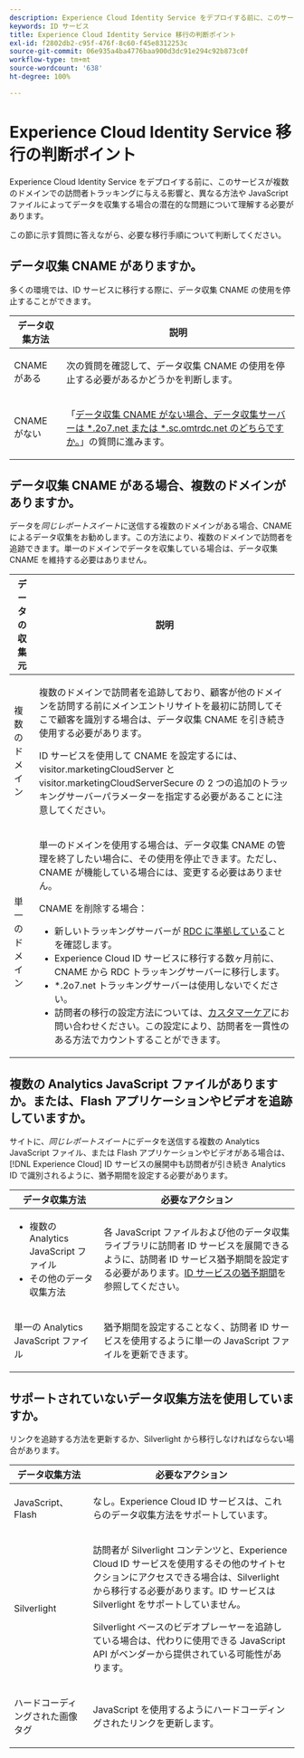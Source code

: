 ```yaml
---
description: Experience Cloud Identity Service をデプロイする前に、このサービスが複数のドメインでの訪問者トラッキングに与える影響と、異なる方法や JavaScript ファイルによってデータを収集する場合の潜在的な問題について理解する必要があります。
keywords: ID サービス
title: Experience Cloud Identity Service 移行の判断ポイント
exl-id: f2802db2-c95f-476f-8c60-f45e8312253c
source-git-commit: 06e935a4ba4776baa900d3dc91e294c92b873c0f
workflow-type: tm+mt
source-wordcount: '638'
ht-degree: 100%

---
```


# Experience Cloud Identity Service 移行の判断ポイント

Experience Cloud Identity Service をデプロイする前に、このサービスが複数のドメインでの訪問者トラッキングに与える影響と、異なる方法や JavaScript ファイルによってデータを収集する場合の潜在的な問題について理解する必要があります。

この節に示す質問に答えながら、必要な移行手順について判断してください。

## データ収集 CNAME がありますか。

多くの環境では、ID サービスに移行する際に、データ収集 CNAME の使用を停止することができます。

<table id="table_13F7C1E3D64D4F86B0149C9D3B54AADD"> 
 <thead> 
  <tr> 
   <th colname="col1" class="entry"> データ収集方法 </th> 
   <th colname="col2" class="entry"> 説明 </th> 
  </tr> 
 </thead>
 <tbody> 
  <tr> 
   <td colname="col1"> <p>CNAME がある </p> </td> 
   <td colname="col2"> <p>次の質問を確認して、データ収集 CNAME の使用を停止する必要があるかどうかを判断します。 </p> </td> 
  </tr> 
  <tr> 
   <td colname="col1"> <p>CNAME がない </p> </td> 
   <td colname="col2"> <p>「<a href="../../reference/analytics-reference/migration-decisions.md#section-34dabde7780e4a339f134c0ca7768961" format="dita" scope="local">データ収集 CNAME がない場合、データ収集サーバーは *.2o7.net または *.sc.omtrdc.net のどちらですか。</a>」の質問に進みます。 </p> </td> 
  </tr> 
 </tbody> 
</table>

## データ収集 CNAME がある場合、複数のドメインがありますか。

データを&#x200B;*同じレポートスイート*&#x200B;に送信する複数のドメインがある場合、CNAME によるデータ収集をお勧めします。この方法により、複数のドメインで訪問者を追跡できます。単一のドメインでデータを収集している場合は、データ収集 CNAME を維持する必要はありません。

<table id="table_D132BCA243E54657AEC930559343FDD3"> 
 <thead> 
  <tr> 
   <th colname="col1" class="entry"> データの収集元 </th> 
   <th colname="col2" class="entry"> 説明 </th> 
  </tr> 
 </thead>
 <tbody> 
  <tr> 
   <td colname="col1"> <p>複数のドメイン </p> </td> 
   <td colname="col2"> <p>複数のドメインで訪問者を追跡しており、顧客が他のドメインを訪問する前にメインエントリサイトを最初に訪問してそこで顧客を識別する場合は、データ収集 CNAME を引き続き使用する必要があります。<!--See <a href="../../reference/analytics-reference/cname.md#concept-4df91f8a30ad4ec7a01eb943d579cc9d" format="dita" scope="local"> Data Collection CNAMES and Cross Domain Tracking</a> for a detailed explanation.--> </p> <p>ID サービスを使用して CNAME を設定するには、<span class="codeph">visitor.marketingCloudServer</span> と <span class="codeph">visitor.marketingCloudServerSecure</span> の 2 つの追加のトラッキングサーバーパラメーターを指定する必要があることに注意してください。 </p> </td> 
  </tr> 
  <tr> 
   <td colname="col1"> <p>単一のドメイン </p> </td> 
   <td colname="col2"> <p>単一のドメインを使用する場合は、データ収集 CNAME の管理を終了したい場合に、その使用を停止できます。ただし、CNAME が機能している場合には、変更する必要はありません。 </p> <p>CNAME を削除する場合： </p> 
    <ul id="ul_12CDECEFC7BB41A18895B507CAA42315"> 
     <li id="li_32E2CD3E58454E20A642BADE507AE86E">新しいトラッキングサーバーが <a href="https://docs.adobe.com/content/help/ja-JP/analytics/technotes/rdc/regional-data-collection.html" format="https" scope="external">RDC に準拠している</a>ことを確認します。 </li> 
     <li id="li_865BB6DAA3594EBBAB688E73C8343762"><span class="keyword">Experience Cloud</span> ID サービスに移行する数ヶ月前に、CNAME から RDC トラッキングサーバーに移行します。 </li> 
     <li id="li_284A015177554C848C8648DC5BBAA365"> <i></i><span class="codeph">*.2o7.net</span> トラッキングサーバーは使用しないでください。 </li> 
     <li id="li_B1ABF03DC46C42059F61542CDE0FE5A1">訪問者の移行の設定方法については、<a href="https://helpx.adobe.com/jp/marketing-cloud/contact-support.html" format="https" scope="external">カスタマーケア</a>にお問い合わせください。この設定により、訪問者を一貫性のある方法でカウントすることができます。 </li> 
    </ul> </td> 
  </tr> 
 </tbody> 
</table>

## 複数の Analytics JavaScript ファイルがありますか。または、Flash アプリケーションやビデオを追跡していますか。

サイトに、*同じレポートスイート*&#x200B;にデータを送信する複数の Analytics JavaScript ファイル、または Flash アプリケーションやビデオがある場合は、[!DNL Experience Cloud] ID サービスの展開中も訪問者が引き続き Analytics ID で識別されるように、猶予期間を設定する必要があります。

<table id="table_8A4EA063AF4345B69BC98537E2E702BA"> 
 <thead> 
  <tr> 
   <th colname="col1" class="entry"> データ収集方法 </th> 
   <th colname="col2" class="entry"> 必要なアクション </th> 
  </tr> 
 </thead>
 <tbody> 
  <tr> 
   <td colname="col1"> 
    <ul id="ul_910DD99E074E49C6907F86426EFA5BF2"> 
     <li id="li_4366CC8EB7A54A959568E3761ABBBF23">複数の Analytics JavaScript ファイル </li> 
     <li id="li_B8A8132019EA48088E4F37E36F153D76">その他のデータ収集方法 </li> 
    </ul> </td> 
   <td colname="col2"> <p>各 JavaScript ファイルおよび他のデータ収集ライブラリに訪問者 ID サービスを展開できるように、訪問者 ID サービス猶予期間を設定する必要があります。<a href="../../reference/analytics-reference/grace-period.md" format="dita" scope="local">ID サービスの猶予期間</a>を参照してください。 </p> </td> 
  </tr> 
  <tr> 
   <td colname="col1"> <p>単一の Analytics JavaScript ファイル </p> </td> 
   <td colname="col2"> <p>猶予期間を設定することなく、訪問者 ID サービスを使用するように単一の JavaScript ファイルを更新できます。 </p> </td> 
  </tr> 
 </tbody> 
</table>

## サポートされていないデータ収集方法を使用していますか。

リンクを追跡する方法を更新するか、Silverlight から移行しなければならない場合があります。

<table id="table_A72AEB92F48345DD83F136B9989F4EF9"> 
 <thead> 
  <tr> 
   <th colname="col1" class="entry"> データ収集方法 </th> 
   <th colname="col2" class="entry"> 必要なアクション </th> 
  </tr> 
 </thead>
 <tbody> 
  <tr> 
   <td colname="col1"> <p>JavaScript、Flash </p> </td> 
   <td colname="col2"> <p>なし。<span class="keyword">Experience Cloud</span> ID サービスは、これらのデータ収集方法をサポートしています。 </p> </td> 
  </tr> 
  <tr> 
   <td colname="col1"> <p>Silverlight </p> </td> 
   <td colname="col2"> <p>訪問者が Silverlight コンテンツと、<span class="keyword">Experience Cloud</span> ID サービスを使用するその他のサイトセクションにアクセスできる場合は、Silverlight から移行する必要があります。ID サービスは Silverlight をサポートしていません。 </p> <p> Silverlight ベースのビデオプレーヤーを追跡している場合は、代わりに使用できる JavaScript API がベンダーから提供されている可能性があります。 </p> </td> 
  </tr> 
  <tr> 
   <td colname="col1"> <p>ハードコーディングされた画像タグ </p> </td> 
   <td colname="col2"> <p>JavaScript を使用するようにハードコーディングされたリンクを更新します。 </p> </td> 
  </tr> 
 </tbody> 
</table>
